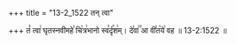 +++
title = "13-2_1522 तन् त्वा"

+++
तं꣡ त्वा꣢ घृतस्नवीमहे꣣ चि꣡त्र꣢भानो स्व꣣र्दृ꣡श꣢म्। दे꣣वा꣢꣫ आ वी꣣त꣡ये꣢ वह ॥ 13-2:1522 ॥